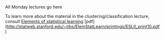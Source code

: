 All Monday lectures go here

To learn more about the material in the clustering/classification lecture,
consult [Elements of statistical learning](http://statweb.stanford.edu/~tibs/ElemStatLearn/) [pdf]
(http://statweb.stanford.edu/~tibs/ElemStatLearn/printings/ESLII_print10.pdf)

